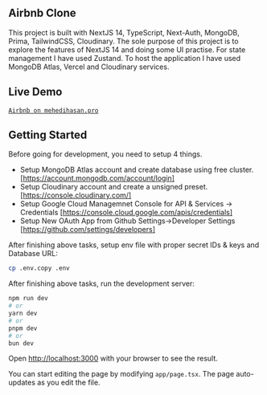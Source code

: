 ## Airbnb Clone 
This project is built with NextJS 14, TypeScript, Next-Auth, MongoDB, Prima, TailwindCSS, Cloudinary. 
The sole purpose of this project is to explore the features of NextJS 14 and doing some UI practise. For state management I have used Zustand. To host the application I have used MongoDB Atlas, Vercel and Cloudinary services. 

## Live Demo
[`Airbnb on mehedihasan.pro`](https://airbnb.mehedihasan.pro)

## Getting Started

Before going for development, you need to setup 4 things.
- Setup MongoDB Atlas account and create database using free cluster. [https://account.mongodb.com/account/login]
- Setup Cloudinary account and create a unsigned preset. [https://console.cloudinary.com/]
- Setup Google Cloud Managemnet Console for API & Services -> Credentials [https://console.cloud.google.com/apis/credentials]
- Setup New OAuth App from Github Settings->Developer Settings [https://github.com/settings/developers]

After finishing above tasks, setup env file with proper secret IDs & keys and Database URL:

```bash
cp .env.copy .env
```
After finishing above tasks, run the development server:
```bash
npm run dev
# or
yarn dev
# or
pnpm dev
# or
bun dev
```

Open [http://localhost:3000](http://localhost:3000) with your browser to see the result.

You can start editing the page by modifying `app/page.tsx`. The page auto-updates as you edit the file.


